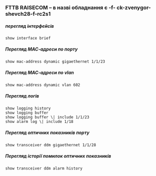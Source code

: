 ### FTTB RAISECOM – в назві обладнання є -f-  ck-zvenygor-shevch28-f-rc2s1 </summary>

##### перегляд інтерфейсів
    show interface brief
##### Перегляд МАС-адреси по порту
    show mac-address dynamic gigaethernet 1/1/23
##### Перегляд МАС-адреси по vlan
    show mac-address dynamic vlan 602
##### Перегляд логів
    show logging history 
    show logging buffer 
    show logging buffer \| include 1/1/23 
    show alarm log \| include 1/18 
##### Перегляд оптичних показників порту
    show transceiver ddm gigaethernet 1/1/28 
##### Перегляд історії помилок оптичних показників
    show transceiver ddm alarm history 

